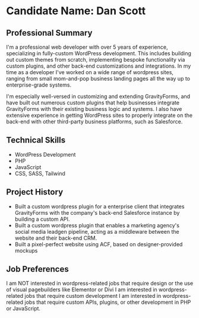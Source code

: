 # Candidate Name: Dan Scott

## Professional Summary

I'm a professional web developer with over 5 years of experience, specializing in fully-custom WordPress development. This includes building out custom themes from scratch, implementing bespoke functionality via custom plugins, and other back-end customizations and integrations. In my time as a developer I've worked on a wide range of wordpress sites, ranging from small mom-and-pop business landing pages all the way up to enterprise-grade systems.

I'm especially well-versed in customizing and extending GravityForms, and have built out numerous custom plugins that help businesses integrate GravityForms with their existing business logic and systems. I also have extensive experience in getting WordPress sites to properly integrate on the back-end with other third-party business platforms, such as Salesforce.

## Technical Skills

- WordPress Development
- PHP
- JavaScript
- CSS, SASS, Tailwind

## Project History

- Built a custom wordpress plugin for a enterprise client that integrates GravityForms with the company's back-end Salesforce instance by building a custom API.
- Built a custom wordpress plugin that enables a marketing agency's social media leadgen pipeline, acting as a middleware between the website and their back-end CRM.
- Built a pixel-perfect website using ACF, based on designer-provided mockups

## Job Preferences

I am NOT interested in wordpress-related jobs that require design or the use of visual pagebuilders like Elementor or Divi
I am interested in wordpress-related jobs that require custom development
I am interested in wordpress-related jobs that require custom APIs, plugins, or other development in PHP or JavaScript.
